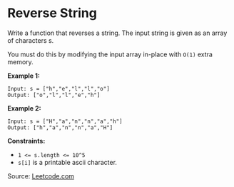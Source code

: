 #  Reverse String

Write a function that reverses a string. The input string is given as an array of characters s.

You must do this by modifying the input array in-place with `O(1)` extra memory.


**Example 1:**
```
Input: s = ["h","e","l","l","o"]
Output: ["o","l","l","e","h"]
```

**Example 2:**
```
Input: s = ["H","a","n","n","a","h"]
Output: ["h","a","n","n","a","H"]
```



**Constraints:**

- `1 <= s.length <= 10^5`
- `s[i]` is a printable ascii character.

Source: [Leetcode.com](https://leetcode.com/explore/learn/card/recursion-i/250/principle-of-recursion/1440/)

 

